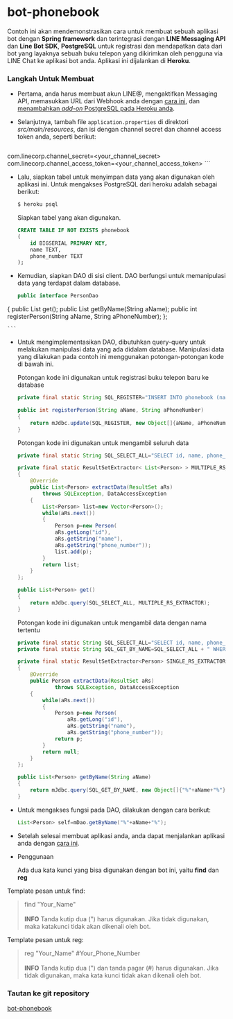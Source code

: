 # bot-phonebook #

Contoh ini akan mendemonstrasikan cara untuk membuat sebuah aplikasi bot dengan **Spring framework** dan terintegrasi dengan **LINE Messaging API** dan **Line Bot SDK**, **PostgreSQL** untuk registrasi dan mendapatkan data dari bot yang layaknya sebuah buku telepon yang dikirimkan oleh pengguna via LINE Chat ke aplikasi bot anda. Aplikasi ini dijalankan di **Heroku**.

### Langkah Untuk Membuat ###
* Pertama, anda harus membuat akun LINE@, mengaktifkan Messaging API, memasukkan URL dari Webhook anda dengan [cara ini](Integration.html), dan [menambahkan *add-on* PostgreSQL pada Heroku anda](heroku-postgres.html).

* Selanjutnya, tambah file  `application.properties` di direktori *src/main/resources*, dan isi dengan channel secret dan channel access token anda, seperti berikut:

	```ini
com.linecorp.channel_secret=<your_channel_secret>
com.linecorp.channel_access_token=<your_channel_access_token>
	```
	
* Lalu, siapkan tabel untuk menyimpan data yang akan digunakan oleh aplikasi ini. Untuk mengakses PostgreSQL dari heroku adalah sebagai berikut:

	```bash
	$ heroku psql
	```
	Siapkan tabel yang akan digunakan.

	```sql
	CREATE TABLE IF NOT EXISTS phonebook
	(
		id BIGSERIAL PRIMARY KEY,
		name TEXT,
		phone_number TEXT
	);
	```	
* Kemudian, siapkan DAO di sisi client. DAO berfungsi untuk memanipulasi data yang terdapat dalam database.

	```java
	public interface PersonDao
{
    	public List<Person> get();
    	public List<Person> getByName(String aName);
    	public int registerPerson(String aName, String aPhoneNumber);
};

	```
	
* Untuk mengimplementasikan DAO, dibutuhkan query-query untuk melakukan manipulasi data yang ada didalam database. Manipulasi data yang dilakukan pada contoh ini menggunakan potongan-potongan kode di bawah ini.
	
	Potongan kode ini digunakan untuk registrasi buku telepon baru ke database
	
	```java
    private final static String SQL_REGISTER="INSERT INTO phonebook (name, phone_number) VALUES (?, ?);";
    
    public int registerPerson(String aName, String aPhoneNumber)
    {
        return mJdbc.update(SQL_REGISTER, new Object[]{aName, aPhoneNumber});
    }
	```
	
	Potongan kode ini digunakan untuk mengambil seluruh data
	
	```java
	private final static String SQL_SELECT_ALL="SELECT id, name, phone_number FROM phonebook";
    
    private final static ResultSetExtractor< List<Person> > MULTIPLE_RS_EXTRACTOR=new ResultSetExtractor< List<Person> >()
    {
        @Override
        public List<Person> extractData(ResultSet aRs)
            throws SQLException, DataAccessException
        {
            List<Person> list=new Vector<Person>();
            while(aRs.next())
            {
                Person p=new Person(
                aRs.getLong("id"),
                aRs.getString("name"),
                aRs.getString("phone_number"));
                list.add(p);
            }
            return list;
        }
    };
    
    public List<Person> get()
    {
        return mJdbc.query(SQL_SELECT_ALL, MULTIPLE_RS_EXTRACTOR);
    }
	```
	Potongan kode ini digunakan untuk mengambil data dengan nama tertentu
	
	```java
	private final static String SQL_SELECT_ALL="SELECT id, name, phone_number FROM phonebook";
    private final static String SQL_GET_BY_NAME=SQL_SELECT_ALL + " WHERE LOWER(name) LIKE LOWER(?);";
    
    private final static ResultSetExtractor<Person> SINGLE_RS_EXTRACTOR=new ResultSetExtractor<Person>()
    {
        @Override
        public Person extractData(ResultSet aRs)
				throws SQLException, DataAccessException
        {
            while(aRs.next())
            {
                Person p=new Person(
                    aRs.getLong("id"),
                    aRs.getString("name"),
                    aRs.getString("phone_number"));
                return p;
            }
            return null;
        }
    };
    
    public List<Person> getByName(String aName)
    {
        return mJdbc.query(SQL_GET_BY_NAME, new Object[]{"%"+aName+"%"}, MULTIPLE_RS_EXTRACTOR);
    }
	```

*  Untuk mengakses fungsi pada DAO, dilakukan dengan cara berikut:

	```java
	List<Person> self=mDao.getByName("%"+aName+"%");
	```
* Setelah selesai membuat aplikasi anda, anda dapat menjalankan aplikasi anda dengan [cara ini](heroku-overview.html).
* Penggunaan
    
    Ada dua kata kunci yang bisa digunakan dengan bot ini, yaitu **find** dan **reg**

Template pesan untuk find:
> find "Your_Name"<br><br>
> **INFO** Tanda kutip dua (") harus digunakan. Jika tidak digunakan, maka katakunci tidak akan dikenali oleh bot.
    
Template pesan untuk reg:
> reg "Your_Name" #Your_Phone_Number<br><br>
> **INFO** Tanda kutip dua (") dan tanda pagar (#) harus digunakan. Jika tidak digunakan, maka kata kunci tidak akan dikenali oleh bot.


### Tautan ke git repository ###

[bot-phonebook](https://github.com/line-indonesia/bot-phonebook)
